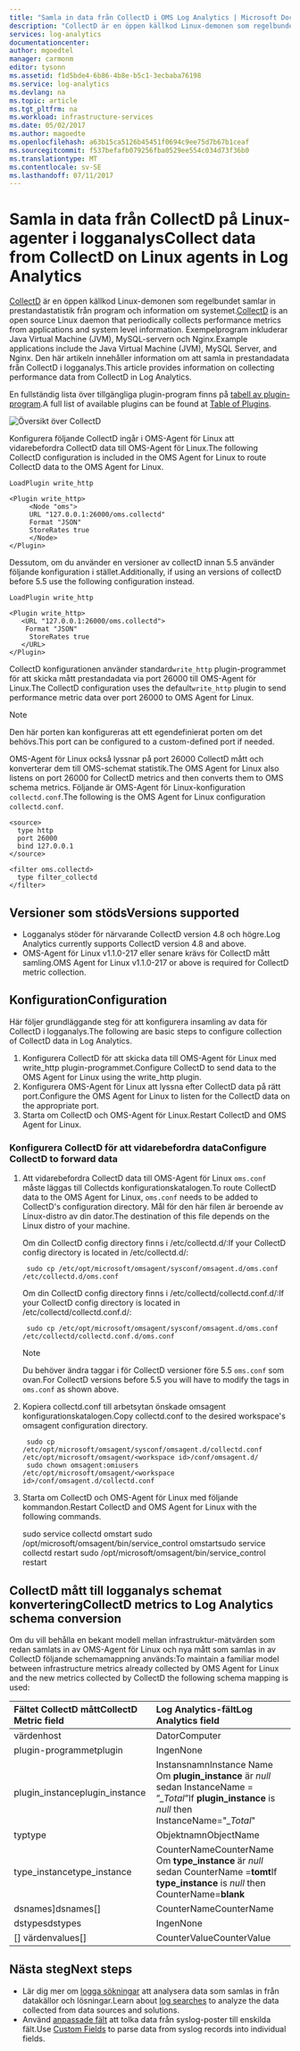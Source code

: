 ```yaml
---
title: "Samla in data från CollectD i OMS Log Analytics | Microsoft Docs"
description: "CollectD är en öppen källkod Linux-demonen som regelbundet samlar in data från program och information om systemet.  Den här artikeln innehåller information om att samla in data från CollectD i logganalys."
services: log-analytics
documentationcenter: 
author: mgoedtel
manager: carmonm
editor: tysonn
ms.assetid: f1d5bde4-6b86-4b8e-b5c1-3ecbaba76198
ms.service: log-analytics
ms.devlang: na
ms.topic: article
ms.tgt_pltfrm: na
ms.workload: infrastructure-services
ms.date: 05/02/2017
ms.author: magoedte
ms.openlocfilehash: a63b15ca5126b45451f0694c9ee75d7b67b1ceaf
ms.sourcegitcommit: f537befafb079256fba0529ee554c034d73f36b0
ms.translationtype: MT
ms.contentlocale: sv-SE
ms.lasthandoff: 07/11/2017
---
```

# <a name="collect-data-from-collectd-on-linux-agents-in-log-analytics"></a><span data-ttu-id="ed271-104">Samla in data från CollectD på Linux-agenter i logganalys</span><span class="sxs-lookup"><span data-stu-id="ed271-104">Collect data from CollectD on Linux agents in Log Analytics</span></span>
<span data-ttu-id="ed271-105">[CollectD](https://collectd.org/) är en öppen källkod Linux-demonen som regelbundet samlar in prestandastatistik från program och information om systemet.</span><span class="sxs-lookup"><span data-stu-id="ed271-105">[CollectD](https://collectd.org/) is an open source Linux daemon that periodically collects performance metrics from applications and system level information.</span></span> <span data-ttu-id="ed271-106">Exempelprogram inkluderar Java Virtual Machine (JVM), MySQL-servern och Nginx.</span><span class="sxs-lookup"><span data-stu-id="ed271-106">Example applications include the Java Virtual Machine (JVM), MySQL Server, and Nginx.</span></span> <span data-ttu-id="ed271-107">Den här artikeln innehåller information om att samla in prestandadata från CollectD i logganalys.</span><span class="sxs-lookup"><span data-stu-id="ed271-107">This article provides information on collecting performance data from CollectD in Log Analytics.</span></span>

<span data-ttu-id="ed271-108">En fullständig lista över tillgängliga plugin-program finns på [tabell av plugin-program](https://collectd.org/wiki/index.php/Table_of_Plugins).</span><span class="sxs-lookup"><span data-stu-id="ed271-108">A full list of available plugins can be found at [Table of Plugins](https://collectd.org/wiki/index.php/Table_of_Plugins).</span></span>

![Översikt över CollectD](media/log-analytics-data-sources-collectd/overview.png)

<span data-ttu-id="ed271-110">Konfigurera följande CollectD ingår i OMS-Agent för Linux att vidarebefordra CollectD data till OMS-Agent för Linux.</span><span class="sxs-lookup"><span data-stu-id="ed271-110">The following CollectD configuration is included in the OMS Agent for Linux to route  CollectD data to the OMS Agent for Linux.</span></span>

    LoadPlugin write_http

    <Plugin write_http>
         <Node "oms">
         URL "127.0.0.1:26000/oms.collectd"
         Format "JSON"
         StoreRates true
         </Node>
    </Plugin>

<span data-ttu-id="ed271-111">Dessutom, om du använder en versioner av collectD innan 5.5 använder följande konfiguration i stället.</span><span class="sxs-lookup"><span data-stu-id="ed271-111">Additionally, if using an versions of collectD before 5.5 use the following configuration instead.</span></span>

    LoadPlugin write_http

    <Plugin write_http>
       <URL "127.0.0.1:26000/oms.collectd">
        Format "JSON"
         StoreRates true
       </URL>
    </Plugin>

<span data-ttu-id="ed271-112">CollectD konfigurationen använder standard`write_http` plugin-programmet för att skicka mått prestandadata via port 26000 till OMS-Agent för Linux.</span><span class="sxs-lookup"><span data-stu-id="ed271-112">The CollectD configuration uses the default`write_http` plugin to send performance metric data over port 26000 to OMS Agent for Linux.</span></span> 

> [!NOTE]
> <span data-ttu-id="ed271-113">Den här porten kan konfigureras att ett egendefinierat porten om det behövs.</span><span class="sxs-lookup"><span data-stu-id="ed271-113">This port can be configured to a custom-defined port if needed.</span></span>

<span data-ttu-id="ed271-114">OMS-Agent för Linux också lyssnar på port 26000 CollectD mått och konverterar dem till OMS-schemat statistik.</span><span class="sxs-lookup"><span data-stu-id="ed271-114">The OMS Agent for Linux also listens on port 26000 for CollectD metrics and then converts them to OMS schema metrics.</span></span> <span data-ttu-id="ed271-115">Följande är OMS-Agent för Linux-konfiguration `collectd.conf`.</span><span class="sxs-lookup"><span data-stu-id="ed271-115">The following is the OMS Agent for Linux configuration  `collectd.conf`.</span></span>

    <source>
      type http
      port 26000
      bind 127.0.0.1
    </source>

    <filter oms.collectd>
      type filter_collectd
    </filter>


## <a name="versions-supported"></a><span data-ttu-id="ed271-116">Versioner som stöds</span><span class="sxs-lookup"><span data-stu-id="ed271-116">Versions supported</span></span>
- <span data-ttu-id="ed271-117">Logganalys stöder för närvarande CollectD version 4.8 och högre.</span><span class="sxs-lookup"><span data-stu-id="ed271-117">Log Analytics currently supports CollectD version 4.8 and above.</span></span>
- <span data-ttu-id="ed271-118">OMS-Agent för Linux v1.1.0-217 eller senare krävs för CollectD mått samling.</span><span class="sxs-lookup"><span data-stu-id="ed271-118">OMS Agent for Linux v1.1.0-217 or above is required for CollectD metric collection.</span></span>


## <a name="configuration"></a><span data-ttu-id="ed271-119">Konfiguration</span><span class="sxs-lookup"><span data-stu-id="ed271-119">Configuration</span></span>
<span data-ttu-id="ed271-120">Här följer grundläggande steg för att konfigurera insamling av data för CollectD i logganalys.</span><span class="sxs-lookup"><span data-stu-id="ed271-120">The following are basic steps to configure collection of CollectD data in Log Analytics.</span></span>

1. <span data-ttu-id="ed271-121">Konfigurera CollectD för att skicka data till OMS-Agent för Linux med write_http plugin-programmet.</span><span class="sxs-lookup"><span data-stu-id="ed271-121">Configure CollectD to send data to the OMS Agent for Linux using the write_http plugin.</span></span>  
2. <span data-ttu-id="ed271-122">Konfigurera OMS-Agent för Linux att lyssna efter CollectD data på rätt port.</span><span class="sxs-lookup"><span data-stu-id="ed271-122">Configure the OMS Agent for Linux to listen for the CollectD data on the appropriate port.</span></span>
3. <span data-ttu-id="ed271-123">Starta om CollectD och OMS-Agent för Linux.</span><span class="sxs-lookup"><span data-stu-id="ed271-123">Restart CollectD and OMS Agent for Linux.</span></span>

### <a name="configure-collectd-to-forward-data"></a><span data-ttu-id="ed271-124">Konfigurera CollectD för att vidarebefordra data</span><span class="sxs-lookup"><span data-stu-id="ed271-124">Configure CollectD to forward data</span></span> 

1. <span data-ttu-id="ed271-125">Att vidarebefordra CollectD data till OMS-Agent för Linux `oms.conf` måste läggas till Collectds konfigurationskatalogen.</span><span class="sxs-lookup"><span data-stu-id="ed271-125">To route CollectD data to the OMS Agent for Linux, `oms.conf` needs to be added to CollectD's configuration directory.</span></span> <span data-ttu-id="ed271-126">Mål för den här filen är beroende av Linux-distro av din dator.</span><span class="sxs-lookup"><span data-stu-id="ed271-126">The destination of this file depends on the Linux  distro of your machine.</span></span>

    <span data-ttu-id="ed271-127">Om din CollectD config directory finns i /etc/collectd.d/:</span><span class="sxs-lookup"><span data-stu-id="ed271-127">If your CollectD config directory is located in /etc/collectd.d/:</span></span>

        sudo cp /etc/opt/microsoft/omsagent/sysconf/omsagent.d/oms.conf /etc/collectd.d/oms.conf

    <span data-ttu-id="ed271-128">Om din CollectD config directory finns i /etc/collectd/collectd.conf.d/:</span><span class="sxs-lookup"><span data-stu-id="ed271-128">If your CollectD config directory is located in /etc/collectd/collectd.conf.d/:</span></span>

        sudo cp /etc/opt/microsoft/omsagent/sysconf/omsagent.d/oms.conf /etc/collectd/collectd.conf.d/oms.conf

    >[!NOTE]
    ><span data-ttu-id="ed271-129">Du behöver ändra taggar i för CollectD versioner före 5.5 `oms.conf` som ovan.</span><span class="sxs-lookup"><span data-stu-id="ed271-129">For CollectD versions before 5.5 you will have to modify the tags in `oms.conf` as shown above.</span></span>
    >

2. <span data-ttu-id="ed271-130">Kopiera collectd.conf till arbetsytan önskade omsagent konfigurationskatalogen.</span><span class="sxs-lookup"><span data-stu-id="ed271-130">Copy collectd.conf to the desired workspace's omsagent configuration directory.</span></span>

        sudo cp /etc/opt/microsoft/omsagent/sysconf/omsagent.d/collectd.conf /etc/opt/microsoft/omsagent/<workspace id>/conf/omsagent.d/
        sudo chown omsagent:omiusers /etc/opt/microsoft/omsagent/<workspace id>/conf/omsagent.d/collectd.conf

3. <span data-ttu-id="ed271-131">Starta om CollectD och OMS-Agent för Linux med följande kommandon.</span><span class="sxs-lookup"><span data-stu-id="ed271-131">Restart CollectD and OMS Agent for Linux with the following commands.</span></span>

    <span data-ttu-id="ed271-132">sudo service collectd omstart sudo /opt/microsoft/omsagent/bin/service_control omstart</span><span class="sxs-lookup"><span data-stu-id="ed271-132">sudo service collectd restart  sudo /opt/microsoft/omsagent/bin/service_control restart</span></span>

## <a name="collectd-metrics-to-log-analytics-schema-conversion"></a><span data-ttu-id="ed271-133">CollectD mått till logganalys schemat konvertering</span><span class="sxs-lookup"><span data-stu-id="ed271-133">CollectD metrics to Log Analytics schema conversion</span></span>
<span data-ttu-id="ed271-134">Om du vill behålla en bekant modell mellan infrastruktur-mätvärden som redan samlats in av OMS-Agent för Linux och nya mått som samlas in av CollectD följande schemamappning används:</span><span class="sxs-lookup"><span data-stu-id="ed271-134">To maintain a familiar model between infrastructure metrics already collected by OMS Agent for Linux and the new metrics collected by CollectD the following schema mapping is used:</span></span>

| <span data-ttu-id="ed271-135">Fältet CollectD mått</span><span class="sxs-lookup"><span data-stu-id="ed271-135">CollectD Metric field</span></span> | <span data-ttu-id="ed271-136">Log Analytics-fält</span><span class="sxs-lookup"><span data-stu-id="ed271-136">Log Analytics field</span></span> |
|:--|:--|
| <span data-ttu-id="ed271-137">värden</span><span class="sxs-lookup"><span data-stu-id="ed271-137">host</span></span> | <span data-ttu-id="ed271-138">Dator</span><span class="sxs-lookup"><span data-stu-id="ed271-138">Computer</span></span> |
| <span data-ttu-id="ed271-139">plugin-programmet</span><span class="sxs-lookup"><span data-stu-id="ed271-139">plugin</span></span> | <span data-ttu-id="ed271-140">Ingen</span><span class="sxs-lookup"><span data-stu-id="ed271-140">None</span></span> |
| <span data-ttu-id="ed271-141">plugin_instance</span><span class="sxs-lookup"><span data-stu-id="ed271-141">plugin_instance</span></span> | <span data-ttu-id="ed271-142">Instansnamn</span><span class="sxs-lookup"><span data-stu-id="ed271-142">Instance Name</span></span><br><span data-ttu-id="ed271-143">Om **plugin_instance** är *null* sedan InstanceName = ”*_Total*”</span><span class="sxs-lookup"><span data-stu-id="ed271-143">If **plugin_instance** is *null* then InstanceName="*_Total*"</span></span> |
| <span data-ttu-id="ed271-144">typ</span><span class="sxs-lookup"><span data-stu-id="ed271-144">type</span></span> | <span data-ttu-id="ed271-145">Objektnamn</span><span class="sxs-lookup"><span data-stu-id="ed271-145">ObjectName</span></span> |
| <span data-ttu-id="ed271-146">type_instance</span><span class="sxs-lookup"><span data-stu-id="ed271-146">type_instance</span></span> | <span data-ttu-id="ed271-147">CounterName</span><span class="sxs-lookup"><span data-stu-id="ed271-147">CounterName</span></span><br><span data-ttu-id="ed271-148">Om **type_instance** är *null* sedan CounterName =**tomt**</span><span class="sxs-lookup"><span data-stu-id="ed271-148">If **type_instance** is *null* then CounterName=**blank**</span></span> |
| <span data-ttu-id="ed271-149">dsnames]</span><span class="sxs-lookup"><span data-stu-id="ed271-149">dsnames[]</span></span> | <span data-ttu-id="ed271-150">CounterName</span><span class="sxs-lookup"><span data-stu-id="ed271-150">CounterName</span></span> |
| <span data-ttu-id="ed271-151">dstypes</span><span class="sxs-lookup"><span data-stu-id="ed271-151">dstypes</span></span> | <span data-ttu-id="ed271-152">Ingen</span><span class="sxs-lookup"><span data-stu-id="ed271-152">None</span></span> |
| <span data-ttu-id="ed271-153">[] värden</span><span class="sxs-lookup"><span data-stu-id="ed271-153">values[]</span></span> | <span data-ttu-id="ed271-154">CounterValue</span><span class="sxs-lookup"><span data-stu-id="ed271-154">CounterValue</span></span> |

## <a name="next-steps"></a><span data-ttu-id="ed271-155">Nästa steg</span><span class="sxs-lookup"><span data-stu-id="ed271-155">Next steps</span></span>
* <span data-ttu-id="ed271-156">Lär dig mer om [logga sökningar](log-analytics-log-searches.md) att analysera data som samlas in från datakällor och lösningar.</span><span class="sxs-lookup"><span data-stu-id="ed271-156">Learn about [log searches](log-analytics-log-searches.md) to analyze the data collected from data sources and solutions.</span></span> 
* <span data-ttu-id="ed271-157">Använd [anpassade fält](log-analytics-custom-fields.md) att tolka data från syslog-poster till enskilda fält.</span><span class="sxs-lookup"><span data-stu-id="ed271-157">Use [Custom Fields](log-analytics-custom-fields.md) to parse data from syslog records into individual fields.</span></span>

